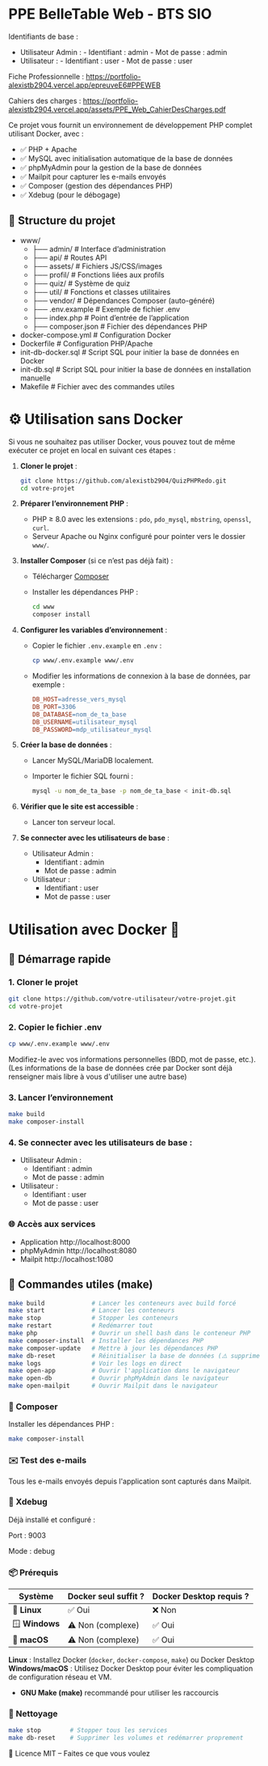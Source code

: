 # PPE BelleTable Web - BTS SIO

Identifiants de base : 
-   Utilisateur Admin :
        -   Identifiant : admin
        -   Mot de passe : admin
-   Utilisateur :
        -   Identifiant : user
        -   Mot de passe : user

Fiche Professionnelle : https://portfolio-alexistb2904.vercel.app/epreuveE6#PPEWEB

Cahiers des charges : https://portfolio-alexistb2904.vercel.app/assets/PPE_Web_CahierDesCharges.pdf

Ce projet vous fournit un environnement de développement PHP complet utilisant Docker, avec :

-   ✅ PHP + Apache
-   ✅ MySQL avec initialisation automatique de la base de données
-   ✅ phpMyAdmin pour la gestion de la base de données
-   ✅ Mailpit pour capturer les e-mails envoyés
-   ✅ Composer (gestion des dépendances PHP)
-   ✅ Xdebug (pour le débogage)

## 📁 Structure du projet

-   www/
    -   ├── admin/ # Interface d’administration
    -   ├── api/ # Routes API
    -   ├── assets/ # Fichiers JS/CSS/images
    -   ├── profil/ # Fonctions liées aux profils
    -   ├── quiz/ # Système de quiz
    -   ├── util/ # Fonctions et classes utilitaires
    -   ├── vendor/ # Dépendances Composer (auto-généré)
    -   ├── .env.example # Exemple de fichier .env
    -   ├── index.php # Point d’entrée de l’application
    -   ├── composer.json # Fichier des dépendances PHP
-   docker-compose.yml # Configuration Docker
-   Dockerfile # Configuration PHP/Apache
-   init-db-docker.sql # Script SQL pour initier la base de données en Docker
-   init-db.sql # Script SQL pour initier la base de données en installation manuelle
-   Makefile # Fichier avec des commandes utiles

# ⚙️ Utilisation sans Docker

Si vous ne souhaitez pas utiliser Docker, vous pouvez tout de même exécuter ce projet en local en suivant ces étapes :

1.  **Cloner le projet** :

    ```bash
    git clone https://github.com/alexistb2904/QuizPHPRedo.git
    cd votre-projet
    ```

2.  **Préparer l’environnement PHP** :

    -   PHP ≥ 8.0 avec les extensions : `pdo`, `pdo_mysql`, `mbstring`, `openssl`, `curl`.
    -   Serveur Apache ou Nginx configuré pour pointer vers le dossier `www/`.

3.  **Installer Composer** (si ce n’est pas déjà fait) :

    -   Télécharger [Composer](https://getcomposer.org/)
    -   Installer les dépendances PHP :

        ```bash
        cd www
        composer install
        ```

4.  **Configurer les variables d’environnement** :

    -   Copier le fichier `.env.example` en `.env` :

        ```bash
        cp www/.env.example www/.env
        ```

    -   Modifier les informations de connexion à la base de données, par exemple :

        ```makefile
        DB_HOST=adresse_vers_mysql
        DB_PORT=3306
        DB_DATABASE=nom_de_ta_base
        DB_USERNAME=utilisateur_mysql
        DB_PASSWORD=mdp_utilisateur_mysql
        ```

5.  **Créer la base de données** :

    -   Lancer MySQL/MariaDB localement.
    -   Importer le fichier SQL fourni :

        ```bash
        mysql -u nom_de_ta_base -p nom_de_ta_base < init-db.sql
        ```

6.  **Vérifier que le site est accessible** :

    -   Lancer ton serveur local.

7.  **Se connecter avec les utilisateurs de base** :
    -   Utilisateur Admin :
        -   Identifiant : admin
        -   Mot de passe : admin
    -   Utilisateur :
        -   Identifiant : user
        -   Mot de passe : user

# Utilisation avec Docker 🐳

## 🚀 Démarrage rapide

### 1. Cloner le projet

```bash
git clone https://github.com/votre-utilisateur/votre-projet.git
cd votre-projet
```

### 2. Copier le fichier .env

```bash
cp www/.env.example www/.env
```

Modifiez-le avec vos informations personnelles (BDD, mot de passe, etc.).
(Les informations de la base de données crée par Docker sont déjà renseigner mais libre à vous d'utiliser une autre base)

### 3. Lancer l’environnement

```bash
make build
make composer-install
```

### 4. Se connecter avec les utilisateurs de base :

-   Utilisateur Admin :
    -   Identifiant : admin
    -   Mot de passe : admin
-   Utilisateur :
    -   Identifiant : user
    -   Mot de passe : user

### 🌐 Accès aux services

-   Application http://localhost:8000
-   phpMyAdmin http://localhost:8080
-   Mailpit http://localhost:1080

## 🔧 Commandes utiles (make)

```bash
make build             # Lancer les conteneurs avec build forcé
make start             # Lancer les conteneurs
make stop              # Stopper les conteneurs
make restart           # Redémarrer tout
make php               # Ouvrir un shell bash dans le conteneur PHP
make composer-install  # Installer les dépendances PHP
make composer-update   # Mettre à jour les dépendances PHP
make db-reset          # Réinitialiser la base de données (⚠️ supprime les données)
make logs              # Voir les logs en direct
make open-app          # Ouvrir l'application dans le navigateur
make open-db           # Ouvrir phpMyAdmin dans le navigateur
make open-mailpit      # Ouvrir Mailpit dans le navigateur
```

### 🐘 Composer

Installer les dépendances PHP :

```bash
make composer-install
```

### ✉️ Test des e-mails

Tous les e-mails envoyés depuis l'application sont capturés dans Mailpit.

### 🐞 Xdebug

Déjà installé et configuré :

Port : 9003

Mode : debug

### 📦 Prérequis

| Système        | Docker seul suffit ? | Docker Desktop requis ? |
| -------------- | -------------------- | ----------------------- |
| 🐧 **Linux**   | ✅ Oui               | ❌ Non                  |
| 🪟 **Windows** | ⚠️ Non (complexe)    | ✅ Oui                  |
| 🍏 **macOS**   | ⚠️ Non (complexe)    | ✅ Oui                  |

**Linux** : Installez Docker (`docker`, `docker-compose`, `make`) ou Docker Desktop
**Windows/macOS** : Utilisez Docker Desktop pour éviter les compliquation de configuration réseau et VM.

-   **GNU Make (make)** recommandé pour utiliser les raccourcis

### 🧹 Nettoyage

```bash
make stop        # Stopper tous les services
make db-reset    # Supprimer les volumes et redémarrer proprement
```

📄 Licence
MIT – Faites ce que vous voulez
